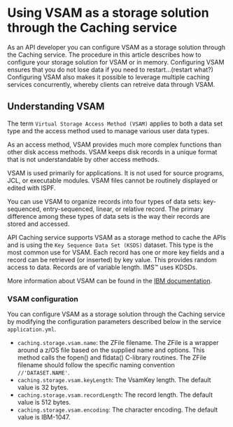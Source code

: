 # Using VSAM as a storage solution through the Caching service

As an API developer you can configure VSAM as a storage solution through the Caching service. The procedure in this article
describes how to configure your storage solution for VSAM or in memory. Configuring VSAM ensures that you do not lose data if you need to restart...(restart what?) Configuring VSAM also makes it possible to leverage multiple caching services concurrently, whereby clients can retreive data through VSAM.

## Understanding VSAM

The term `Virtual Storage Access Method (VSAM)` applies to both a data set type and the access method used to manage various user data types.

As an access method, VSAM provides much more complex functions than other disk access methods. VSAM keeps disk records in a unique format that is not understandable by other access methods.

VSAM is used primarily for applications. It is not used for source programs, JCL, or executable modules. VSAM files cannot be routinely displayed or edited with ISPF.

You can use VSAM to organize records into four types of data sets: key-sequenced, entry-sequenced, linear, or relative record. The primary difference among these types of data sets is the way their records are stored and accessed.

API Caching service supports VSAM as a storage method to cache the APIs and is using the `Key Sequence Data Set (KSDS)` dataset. This type is the most common use for VSAM.
Each record has one or more key fields and a record can be retrieved (or inserted) by key value. 
This provides random access to data. Records are of variable length. IMS™ uses KDSDs.

More information about VSAM can be found in the [IBM documentation](https://www.ibm.com/support/knowledgecenter/zosbasics/com.ibm.zos.zconcepts/zconcepts_169.htm).

### VSAM configuration

You can configure VSAM as a storage solution through the Caching service by modifying the configuration parameters described below in the service `application.yml`.

* `caching.storage.vsam.name`: the ZFile filename. The ZFile is a wrapper around a z/OS file based on the supplied name and options. This method calls the fopen() and fldata() C-library routines. The ZFile filename should follow the specific naming convention `//'DATASET.NAME'`.                                                  
* `caching.storage.vsam.keyLength`: The VsamKey length. The default value is 32 bytes.
* `caching.storage.vsam.recordLength`: The record length. The default value is 512 bytes.
* `caching.storage.vsam.encoding`: The character encoding. The default value is IBM-1047.



